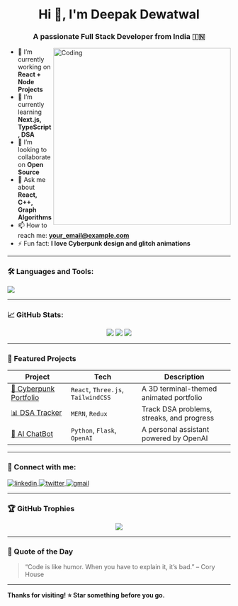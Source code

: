 <!-- Header with image and title -->
<h1 align="center">Hi 👋, I'm Deepak Dewatwal</h1>
<h3 align="center">A passionate Full Stack Developer from India 🇮🇳</h3>

<img align="right" alt="Coding" width="400" src="https://cdn.dribbble.com/users/1162077/screenshots/3848914/programmer.gif" />

- 🔭 I’m currently working on **React + Node Projects**
- 🌱 I’m currently learning **Next.js, TypeScript, DSA**
- 👯 I’m looking to collaborate on **Open Source**
- 💬 Ask me about **React, C++, Graph Algorithms**
- 📫 How to reach me: **your_email@example.com**
- ⚡ Fun fact: **I love Cyberpunk design and glitch animations**

---

### 🛠️ Languages and Tools:

<p align="left">
  <img src="https://skillicons.dev/icons?i=react,js,ts,nextjs,nodejs,express,mongodb,html,css,tailwind,cpp,java,py,vscode,github,git" />
</p>

---

### 📈 GitHub Stats:

<p align="center">
  <img src="https://github-readme-stats.vercel.app/api?username=deepakdewatwal&show_icons=true&theme=tokyonight" />
  <img src="https://github-readme-streak-stats.herokuapp.com/?user=deepakdewatwal&theme=tokyonight" />
  <img src="https://github-readme-stats.vercel.app/api/top-langs/?username=deepakdewatwal&layout=compact&theme=tokyonight" />
</p>

---

### 📂 Featured Projects

| Project | Tech | Description |
|--------|------|-------------|
| [💼 Cyberpunk Portfolio](https://github.com/yourusername/portfolio) | `React`, `Three.js`, `TailwindCSS` | A 3D terminal-themed animated portfolio |
| [📊 DSA Tracker](https://github.com/yourusername/dsa-tracker) | `MERN`, `Redux` | Track DSA problems, streaks, and progress |
| [🧠 AI ChatBot](https://github.com/yourusername/ai-chatbot) | `Python`, `Flask`, `OpenAI` | A personal assistant powered by OpenAI |

---

### 🔗 Connect with me:

<p align="left">
  <a href="https://linkedin.com/in/your-linkedin" target="blank">
    <img align="center" src="https://skillicons.dev/icons?i=linkedin" alt="linkedin" />
  </a>
  <a href="https://twitter.com/yourtwitter" target="blank">
    <img align="center" src="https://skillicons.dev/icons?i=twitter" alt="twitter" />
  </a>
  <a href="mailto:your_email@example.com">
    <img align="center" src="https://skillicons.dev/icons?i=gmail" alt="gmail" />
  </a>
</p>

---

### 🏆 GitHub Trophies

<p align="center">
  <img src="https://github-profile-trophy.vercel.app/?username=deepakdewatwal&theme=darkhub&row=1&margin-w=15" />
</p>

---

### 📍 Quote of the Day

> “Code is like humor. When you have to explain it, it’s bad.” – Cory House

---

**Thanks for visiting! ⭐ Star something before you go.**
